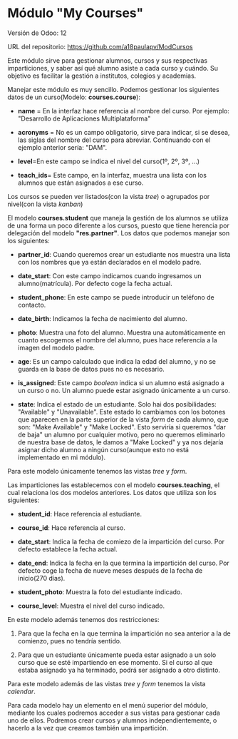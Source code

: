 # Módulo "My Courses"

Versión de Odoo: 12

URL del repositorio: https://github.com/a18paulapv/ModCursos

Este módulo sirve para gestionar alumnos, cursos y sus respectivas imparticiones, y saber así qué alumno asiste a cada curso y cuándo. Su objetivo es facilitar la gestión a institutos, colegios y academias.

Manejar este módulo es muy sencillo. Podemos gestionar los siguientes datos de un curso(Modelo: **courses.course**):

* **name** = En la interfaz hace referencia al nombre del curso. Por ejemplo: "Desarrollo de Aplicaciones Multiplataforma"

* **acronyms** = No es un campo obligatorio, sirve para indicar, si se desea, las siglas del nombre del curso para abreviar. Continuando con el ejemplo anterior sería: "DAM".

* **level**=En este campo se indica el nivel del curso(1º, 2º, 3º, ...) 

* **teach_ids**= Este campo, en la interfaz, muestra una lista con los alumnos que están asignados a ese curso.

Los cursos se pueden ver listados(con la vista *tree*) o agrupados por nivel(con la vista *kanban*)

El modelo **courses.student** que maneja la gestión de los alumnos se utiliza de una forma un poco diferente a los cursos, puesto que tiene herencia por delegación del modelo **"res.partner"**. Los datos que podemos manejar son los siguientes:

* **partner_id**: Cuando queremos crear un estudiante nos muestra una lista con los nombres que ya están declarados en el modelo padre.

* **date_start**: Con este campo indicamos cuando ingresamos un alumno(matrícula). Por defecto coge la fecha actual.
    
* **student_phone**: En este campo se puede introducir un teléfono de contacto.

* **date_birth**: Indicamos la fecha de nacimiento del alumno.

* **photo**: Muestra una foto del alumno. Muestra una automáticamente en cuanto escogemos el nombre del alumno, pues hace referencia a la imagen del modelo padre.

* **age**: Es un campo calculado que indica la edad del alumno, y no se guarda en la base de datos pues no es necesario.

* **is_assigned**: Este campo *boolean* indica si un alumno está asignado a un curso o no. Un alumno puede estar asignado únicamente a un curso. 

* **state**: Indica el estado de un estudiante. Solo hai dos posibilidades: "Available" y "Unavailable". Este estado lo cambiamos con los botones que aparecen en la parte superior de la vista *form* de cada alumno, que son: "Make Available" y "Make Locked". Esto serviría si queremos "dar de baja" un alumno por cualquier motivo, pero no queremos eliminarlo de nuestra base de datos, le damos a "Make Locked" y ya nos dejaría asignar dicho alumno a ningún curso(aunque esto no está implementado en mi módulo).

Para este modelo únicamente tenemos las vistas *tree* y *form*.

Las imparticiones las establecemos con el modelo **courses.teaching**, el cual relaciona los dos modelos anteriores. Los datos que utiliza son los siguientes:

* **student_id**: Hace referencia al estudiante.

* **course_id**: Hace referencia al curso.

* **date_start**: Indica la fecha de comiezo de la impartición del curso. Por defecto establece la fecha actual.

* **date_end**: Indica la fecha en la que termina la impartición del curso. Por defecto coge la fecha de nueve meses después de la fecha de inicio(270 días).

* **student_photo**: Muestra la foto del estudiante indicado.

* **course_level**: Muestra el nivel del curso indicado.

En este modelo además tenemos dos restricciones:

1. Para que la fecha en la que termina la impartición no sea anterior a la de comienzo, pues no tendría sentido.

2. Para que un estudiante únicamente pueda estar asignado a un solo curso que se esté impartiendo en ese momento. Si el curso al que estaba asignado ya ha terminado, podrá ser asignado a otro distinto.

Para este modelo además de las vistas *tree* y *form* tenemos la vista *calendar*.

Para cada modelo hay un elemento en el menú superior del módulo, mediante los cuales podremos acceder a sus vistas para gestionar cada uno de ellos. Podremos crear cursos y alumnos independientemente, o hacerlo a la vez que creamos también una impartición.


